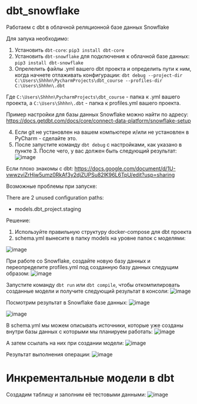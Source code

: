 # dbt_snowflake
Работаем с dbt в облачной реляционной базе данных Snowflake

Для запука необходимо: 
1. Установить `dbt-core`: `pip3 install dbt-core`
2. Установить `dbt-snowflake` для подключения к облачной базе данных: `pip3 install dbt-snowflake`
3. Опрелелить файлы .yml вашего dbt проекта и определить пути к ним, когда начнете отлаживать конфигурации: `dbt debug --project-dir C:\Users\Shhhn\PycharmProjects\dbt_course --profiles-dir C:\Users\Shhhn\.dbt`

Где `C:\Users\Shhhn\PycharmProjects\dbt_course` - папка к .yml вашего проекта, а `C:\Users\Shhhn\.dbt` - папка к profiles.yml вашего проекта.

Пример настройки для базы данных Snowflake можно найти по адресу: https://docs.getdbt.com/docs/core/connect-data-platform/snowflake-setup 

4. Если git не установлен на вашем компьютере и/или не установлен в PyCharm - сделайте это. 
5. После запустите команду `dbt debug` с настройками, как указано в пункте 3. После чего, у вас должен быть следующий результат:  
![image](https://github.com/user-attachments/assets/dcb8bfd6-21f6-4683-9d26-4c8209b676ec)

Если плохо знакомы с dbt: https://docs.google.com/document/d/1U-vwwzviZrHjw5umz0RkAf3y2djZUPSu82lK96L6TpU/edit?usp=sharing 

Возможные проблемы при запуске: 

There are 2 unused configuration paths:
- models.dbt_project.staging

Решение: 
1. Используйте правильную структуру docker-compose для dbt проекта
2. schema.yml вынесите в папку models на уровне папок с моделями:

![image](https://github.com/user-attachments/assets/737c8b91-6fd0-4287-906b-9ab8629b25e5)

При работе со Snowflake, создайте новую базу данных и переопределите profiles.yml под созданную базу данных следущим образом: 
![image](https://github.com/user-attachments/assets/1bcd56a4-6bbe-4ae8-b570-9ab76df7010e)

Запустите команду `dbt run` или `dbt compile`, чтобы откомпилировать созданные модели и получите следующий результат в консоли: 
![image](https://github.com/user-attachments/assets/81d11973-0078-4959-ad78-4d19a99b3212)

Посмотрим результат в Snowflake базе данных: 
![image](https://github.com/user-attachments/assets/66fff06a-d27b-4c32-8e52-b412c88314b7)

![image](https://github.com/user-attachments/assets/4a106d58-abe2-4390-b06d-4797ca409770)

В schema.yml мы можем описывать источники, которые уже созданы внутри базы данных с которыми мы планируем работать: 
![image](https://github.com/user-attachments/assets/91c970d7-cda3-4f53-a7fa-f515d54d1afa)

А затем ссылать на них при создании модели: 
![image](https://github.com/user-attachments/assets/48c490c5-14f9-4f40-a1d7-1e43b6ec1ebe)

Результат выполнения операции: 
![image](https://github.com/user-attachments/assets/18a734b8-573b-4779-926c-51163875f2b6)

# Инкрементальные модели в dbt 

Создадим таблицу и заполним её тестовыми данными: 
![image](https://github.com/user-attachments/assets/aa22e5dc-09d8-4fa8-9a19-a59109cb8507)



